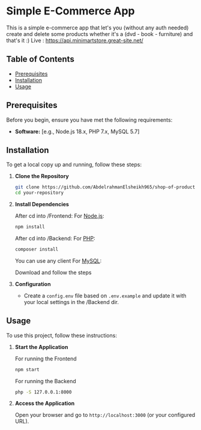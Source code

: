 # Simple E-Commerce App

This is a simple e-commerce app that let's you (without any auth needed) create and delete some products 
whether it's a (dvd - book - furniture) and that's it :)
Live : https://api.minimartstore.great-site.net/

## Table of Contents

- [Prerequisites](#prerequisites)
- [Installation](#installation)
- [Usage](#usage)

## Prerequisites

Before you begin, ensure you have met the following requirements:

- **Software:** [e.g., Node.js 18.x, PHP 7.x, MySQL 5.7]

## Installation

To get a local copy up and running, follow these steps:

1. **Clone the Repository**

   ```bash
   git clone https://github.com/AbdelrahmanElsheikh965/shop-of-products.git
   cd your-repository
   ```

2. **Install Dependencies**

   After cd into /Frontend: For [Node.js](https://nodejs.org/):

   ```bash
   npm install
   ```

   After cd into /Backend: For [PHP](https://www.php.net/):

   ```bash
   composer install
   ```

   You can use any client For [MySQL](https://dev.mysql.com/downloads/installer/):

   Download and follow the steps

3. **Configuration**

   - Create a `config.env` file based on `.env.example` and update it with your local settings in the /Backend dir.

## Usage

To use this project, follow these instructions:

1. **Start the Application**

   For running the Frontend 

   ```bash
   npm start
   ```

   For running the Backend 

   ```bash
   php -S 127.0.0.1:8000
   ```

2. **Access the Application**

   Open your browser and go to `http://localhost:3000` (or your configured URL).

